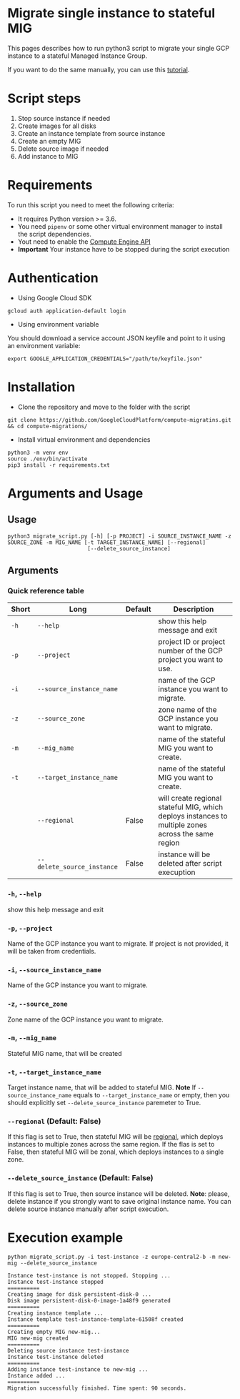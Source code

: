 # Migrate single instance to stateful MIG

This pages describes how to run python3 script to migrate your single GCP instance to a stateful Managed Instance Group.

If you want to do the same manually, you can use this [tutorial](https://cloud.google.com/compute/docs/tutorials/migrate-workload-to-stateful-mig).

# Script steps
1. Stop source instance if needed
2. Create images for all disks
3. Create an instance template from source instance
4. Create an empty MIG
5. Delete source image if needed
6. Add instance to MIG

# Requirements

To run this script you need to meet the following criteria:

* It requires Python version >= 3.6.
* You need `pipenv` or some other virtual environment manager to install the script dependencies.
* Yout need to enable the [Compute Engine API](https://cloud.google.com/compute/)
* **Important** Your instance have to be stopped during the script execution

# Authentication

* Using Google Cloud SDK

```
gcloud auth application-default login
```

* Using environment variable

You should download a service account JSON keyfile and point to it using an environment variable:

```
export GOOGLE_APPLICATION_CREDENTIALS="/path/to/keyfile.json"
```

# Installation

* Clone the repository and move to the folder with the script

```
git clone https://github.com/GoogleCloudPlatform/compute-migratins.git && cd compute-migrations/
```

* Install virtual environment and dependencies

```
python3 -m venv env
source ./env/bin/activate
pip3 install -r requirements.txt
```

# Arguments and Usage
## Usage
```
python3 migrate_script.py [-h] [-p PROJECT] -i SOURCE_INSTANCE_NAME -z SOURCE_ZONE -m MIG_NAME [-t TARGET_INSTANCE_NAME] [--regional]
                         [--delete_source_instance]
```

## Arguments
### Quick reference table
|Short|Long                       |Default                     |Description
|-----|---------------------------|----------------------------|----------------------------------------
|`-h` |`--help`                   |                            |show this help message and exit
|`-p` |`--project`                |                            |project ID or project number of the GCP project you want to use.
|`-i` |`--source_instance_name`   |                            |name of the GCP instance you want to migrate.
|`-z` |`--source_zone`            |                            |zone name of the GCP instance you want to migrate.
|`-m` |`--mig_name`               |                            |name of the stateful MIG you want to create.
|`-t` |`--target_instance_name`   |                            |name of the stateful MIG you want to create.
|     |`--regional`               | False                      |will create regional stateful MIG, which deploys instances to multiple zones across the same region
|     |`--delete_source_instance` | False                      |instance will be deleted after script execuption

### `-h`, `--help`
show this help message and exit

### `-p`, `--project`
Name of the GCP instance you want to migrate. If project is not provided, it will be taken from credentials.

### `-i`, `--source_instance_name`
Name of the GCP instance you want to migrate.

### `-z`, `--source_zone`
Zone name of the GCP instance you want to migrate.

### `-m`, `--mig_name`
Stateful MIG name, that will be created

### `-t`, `--target_instance_name`
Target instance name, that will be added to stateful MIG.
**Note** If `--source_instance_name` equals to `--target_instance_name` or empty, then you should explicitly set `--delete_source_instance` paremeter to True.

### `--regional` (Default: False)
If this flag is set to True, then stateful MIG will be [regional](https://cloud.google.com/compute/docs/instance-groups/regional-migs), which deploys instances to multiple zones across the same region. If the flas is set to False, then stateful MIG will be zonal, which deploys instances to a single zone.


### `--delete_source_instance` (Default: False)
If this flag is set to True, then source instance will be deleted. 
**Note**: please, delete instance if you strongly want to save original instance name. You can delete source instance manually after script execution.

# Execution example
```
python migrate_script.py -i test-instance -z europe-central2-b -m new-mig --delete_source_instance

Instance test-instance is not stopped. Stopping ...
Instance test-instance stopped
==========
Creating image for disk persistent-disk-0 ...
Disk image persistent-disk-0-image-1a48f9 generated
==========
Creating instance template ...
Instance template test-instance-template-61508f created
==========
Creating empty MIG new-mig...
MIG new-mig created
==========
Deleting source instance test-instance
Instance test-instance deleted
==========
Adding instance test-instance to new-mig ...
Instance added ...
==========
Migration successfully finished. Time spent: 90 seconds.
```